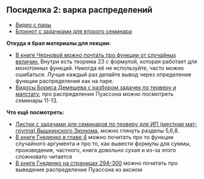 ## Посиделка 2: варка распределений


- [Видео c пары](https://www.youtube.com/playlist?list=PLNKXA-74YGLgug7l557PiN-hPNCPVmKsJ)
- [Блокнот с задачками для второго семинара](https://colab.research.google.com/drive/1_2Goj4VDZ0Ag2rt4myS8133IGNh3Nlez?usp=sharing)


__Откуда я брал материалы для лекции:__

- [В книге Черновой можно почтать про функции от случайных величин.](https://tvims.nsu.ru/chernova/tv/lec/node32.html) Внутри есть теорема 23 с формулой, которая работает для монотонных функций. Никогда её не используйте, часто можно ошибаться. Лучше каждый раз делайте вывод через определение функции распределения как на паре. 
- [Видосы Бориса Демешева с разбором задачек по терверу и матстату,](https://vimeo.com/showcase/2521777) про распределение Пуассона можно посмотреть семинары 11-13.


__Что ещё посмотреть:__


- [Листки с задачами для семинаров по терверу для ИП (местная мат-группа) Вышкинского Эконома,](https://github.com/bdemeshev/probability_pro) можно глянуть разделы 5,6,8. 
- [В книге Гнеденко в главе 4](https://yadi.sk/i/O4hwgm4Xxz05yQ) можно почитать про то функции случайного аргумента и про то, как вывести формулы для суммы, произведения, частного, книга довольно сухая и из-за этого сложновато читается
- [В книге Гнеденко на страницах 294-300](https://yadi.sk/i/O4hwgm4Xxz05yQ) можно почитать про выведение распределение Пуассона из аксиом 
